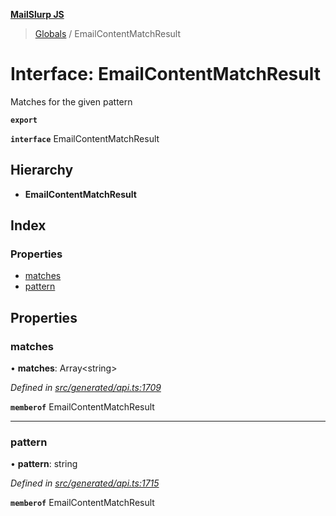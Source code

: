 **[MailSlurp JS](../README.md)**

> [Globals](../README.md) / EmailContentMatchResult

# Interface: EmailContentMatchResult

Matches for the given pattern

**`export`** 

**`interface`** EmailContentMatchResult

## Hierarchy

* **EmailContentMatchResult**

## Index

### Properties

* [matches](emailcontentmatchresult.md#matches)
* [pattern](emailcontentmatchresult.md#pattern)

## Properties

### matches

•  **matches**: Array\<string>

*Defined in [src/generated/api.ts:1709](https://github.com/mailslurp/mailslurp-client/blob/a8663d0/src/generated/api.ts#L1709)*

**`memberof`** EmailContentMatchResult

___

### pattern

•  **pattern**: string

*Defined in [src/generated/api.ts:1715](https://github.com/mailslurp/mailslurp-client/blob/a8663d0/src/generated/api.ts#L1715)*

**`memberof`** EmailContentMatchResult
